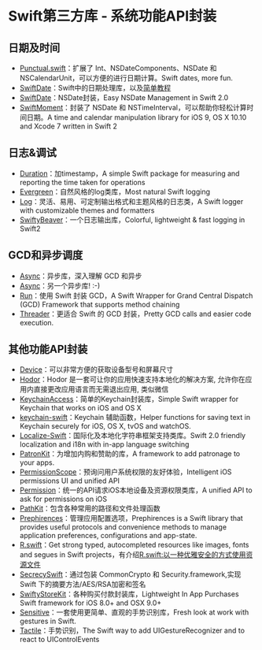 # Swift第三方库 - 系统功能API封装
## 日期及时间
- [Punctual.swift][1]：扩展了 Int、NSDateComponents、NSDate 和 NSCalendarUnit，可以方便的进行日期计算。Swift dates, more fun.
- [SwiftDate][2]：Swift中的日期处理库，以及[简单教程][3]
- [SwiftDate][4]：NSDate封装，Easy NSDate Management in Swift 2.0
- [SwiftMoment][5]：封装了 NSDate 和 NSTimeInterval，可以帮助你轻松计算时间日期。A time and calendar manipulation library for iOS 9, OS X 10.10 and Xcode 7 written in Swift 2

## 日志&调试
- [Duration][6]：加timestamp，A simple Swift package for measuring and reporting the time taken for operations
- [Evergreen][7]：自然风格的log类库，Most natural Swift logging
- [Log][8]：灵活、易用、可定制输出格式和主题风格的日志类，A Swift logger with customizable themes and formatters
- [SwiftyBeaver][9]：一个日志输出库，Colorful, lightweight & fast logging in Swift2

## GCD和异步调度
- [Async][10]：异步库，深入理解 GCD 和异步
- [Async][11]：另一个异步库! :-)
- [Run][12]：使用 Swift 封装 GCD，A Swift Wrapper for Grand Central Dispatch (GCD) Framework that supports method chaining
- [Threader][13]：更适合 Swift 的 GCD 封装，Pretty GCD calls and easier code execution.

## 其他功能API封装
- [Device][14]：可以非常方便的获取设备型号和屏幕尺寸
- [Hodor][15]：Hodor 是一套可让你的应用快速支持本地化的解决方案, 允许你在应用内直接更改应用语言而无需退出应用, 类似微信
- [KeychainAccess][16]：简单的Keychain封装库，Simple Swift wrapper for Keychain that works on iOS and OS X
- [keychain-swift][17]：Keychain 辅助函数，Helper functions for saving text in Keychain securely for iOS, OS X, tvOS and watchOS.
- [Localize-Swift][18]：国际化及本地化字符串框架支持类库。Swift 2.0 friendly localization and i18n with in-app language switching
- [PatronKit][19]：为增加内购和赞助的库，A framework to add patronage to your apps.
- [PermissionScope][20]：预询问用户系统权限的友好体验，Intelligent iOS permissions UI and unified API
- [Permission][21]：统一的API请求iOS本地设备及资源权限类库，A unified API to ask for permissions on iOS
- [PathKit][22]：包含各种常用的路径和文件处理函数
- [Prephirences][23]：管理应用配置选项，Prephirences is a Swift library that provides useful protocols and convenience methods to manage application preferences, configurations and app-state.
- [R.swift][24]：Get strong typed, autocompleted resources like images, fonts and segues in Swift projects，有介绍[R.swift:以一种优雅安全的方式使用资源文件][25]
- [SecrecySwift][26]：通过包装 CommonCrypto 和 Security.framework,实现 Swift 下的摘要方法/AES/RSA加密和签名
- [SwiftyStoreKit][27]：各种购买付款封装库，Lightweight In App Purchases Swift framework for iOS 8.0+ and OSX 9.0+
- [Sensitive][28]：一套使用更简单、直观的手势识别库，Fresh look at work with gestures in Swift.
- [Tactile][29]：手势识别，The Swift way to add UIGestureRecognizer and to react to UIControlEvents

[1]:	https://github.com/harlanhaskins/Punctual.swift "Punctual.swift"
[2]:	https://github.com/chenyangcun/SwiftDate
[3]:	http://www.aswifter.com/2015/07/26/use-swiftdate/
[4]:	https://github.com/malcommac/SwiftDate "SwiftDate"
[5]:	https://github.com/akosma/SwiftMoment "SwiftMoment"
[6]:	https://github.com/SwiftStudies/Duration "Duration"
[7]:	https://github.com/viWiD/Evergreen "Evergreen"
[8]:	https://github.com/delba/Log "Log"
[9]:	https://github.com/SwiftyBeaver/SwiftyBeaver "SwiftyBeaver"
[10]:	https://github.com/duemunk/Async
[11]:	https://github.com/zhxnlai/Async "Async"
[12]:	https://github.com/khoiln/Run "Run"
[13]:	https://github.com/mitchtreece/Threader "Threader"
[14]:	https://github.com/Ekhoo/Device "Device"
[15]:	https://github.com/Aufree/Hodor "Hodor"
[16]:	https://github.com/kishikawakatsumi/KeychainAccess "KeychainAccess"
[17]:	https://github.com/marketplacer/keychain-swift "keychain-swift"
[18]:	https://github.com/marmelroy/Localize-Swift "Localize-Swift"
[19]:	https://github.com/MosheBerman/PatronKit "PatronKit"
[20]:	https://github.com/nickoneill/PermissionScope "PermissionScope"
[21]:	https://github.com/delba/Permission "Permission"
[22]:	https://github.com/kylef/PathKit "PathKit"
[23]:	https://github.com/phimage/Prephirences "Prephirences"
[24]:	https://github.com/mac-cain13/R.swift "R.swift"
[25]:	http://www.jianshu.com/p/b453b78c7126
[26]:	https://github.com/adow/SecrecySwift "SecrecySwift"
[27]:	https://github.com/bizz84/SwiftyStoreKit "SwiftyStoreKit"
[28]:	https://github.com/igormatyushkin014/Sensitive "Sensitive"
[29]:	https://github.com/delba/Tactile "Tactile"